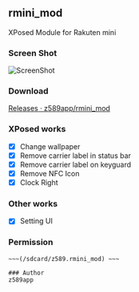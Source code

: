 ## rmini_mod
XPosed Module for Rakuten mini

### Screen Shot
![ScreenShot](https://raw.githubusercontent.com/z589app/xposed_rakuten_mini/master/images/ss.png "Screen Shot")

### Download
[Releases · z589app/rmini_mod](https://github.com/z589app/rmini_mod/releases)

### XPosed works
- [x] Change wallpaper
- [x] Remove carrier label in status bar
- [x] Remove carrier label on keyguard
- [x] Remove NFC Icon
- [x] Clock Right

### Other works
- [x] Setting UI


### Permission
~~~Use WRITE_EXTERNAL_STORAGE for save to setting file. ~~~
~~~(/sdcard/z589.rmini_mod) ~~~

### Author
z589app

